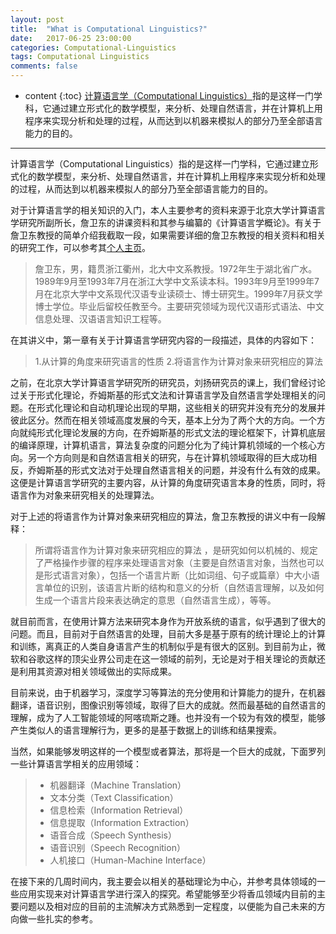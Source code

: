 ```yaml
---
layout: post
title:  "What is Computational Linguistics?"
date:   2017-06-25 23:00:00
categories: Computational-Linguistics
tags: Computational Linguistics
comments: false
---
```

* content
{:toc}
[计算语言学（Computational Linguistics）](https://en.wikipedia.org/wiki/Computational_linguistics)指的是这样一门学科，它通过建立形式化的数学模型，来分析、处理自然语言，并在计算机上用程序来实现分析和处理的过程，从而达到以机器来模拟人的部分乃至全部语言能力的目的。
 <!--more-->

 -----

 计算语言学（Computational Linguistics）指的是这样一门学科，它通过建立形式化的数学模型，来分析、处理自然语言，并在计算机上用程序来实现分析和处理的过程，从而达到以机器来模拟人的部分乃至全部语言能力的目的。

 对于计算语言学的相关知识的入门，本人主要参考的资料来源于北京大学计算语言学研究所副所长，詹卫东的讲课资料和其参与编纂的《计算语言学概论》。有关于詹卫东教授的简单介绍我截取一段，如果需要详细的詹卫东教授的相关资料和相关的研究工作，可以参考其[个人主页](http://ccl.pku.edu.cn/doubtfire/)。

 >詹卫东，男，籍贯浙江衢州，北大中文系教授。1972年生于湖北省广水。1989年9月至1993年7月在浙江大学中文系读本科。1993年9月至1999年7月在北京大学中文系现代汉语专业读硕士、博士研究生。1999年7月获文学博士学位。毕业后留校任教至今。主要研究领域为现代汉语形式语法、中文信息处理、汉语语言知识工程等。

 在其讲义中，第一章有关于计算语言学研究内容的一段描述，具体的内容如下：

>1.从计算的角度来研究语言的性质
>2.将语言作为计算对象来研究相应的算法

之前，在北京大学计算语言学研究所的研究员，刘扬研究员的课上，我们曾经讨论过关于形式化理论，乔姆斯基的形式文法和计算语言学及自然语言学处理相关的问题。在形式化理论和自动机理论出现的早期，这些相关的研究并没有充分的发展并彼此区分。然而在相关领域高度发展的今天，基本上分为了两个大的方向。一个方向就纯形式化理论发展的方向，在乔姆斯基的形式文法的理论框架下，计算机底层的编译原理，计算机语言，算法复杂度的问题分化为了纯计算机领域的一个核心方向。另一个方向则是和自然语言相关的研究，与在计算机领域取得的巨大成功相反，乔姆斯基的形式文法对于处理自然语言相关的问题，并没有什么有效的成果。这便是计算语言学研究的主要内容，从计算的角度研究语言本身的性质，同时，将语言作为对象来研究相关的处理算法。

对于上述的将语言作为计算对象来研究相应的算法，詹卫东教授的讲义中有一段解释：
>所谓将语言作为计算对象来研究相应的算法 ，是研究如何以机械的、规定了严格操作步骤的程序来处理语言对象（主要是自然语言对象，当然也可以是形式语言对象），包括一个语言片断（比如词组、句子或篇章）中大小语言单位的识别，该语言片断的结构和意义的分析（自然语言理解，以及如何生成一个语言片段来表达确定的意思（自然语言生成），等等。

就目前而言，在使用计算方法来研究本身作为开放系统的语言，似乎遇到了很大的问题。而且，目前对于自然语言的处理，目前大多是基于原有的统计理论上的计算和训练，离真正的人类自身语言产生的机制似乎是有很大的区别。到目前为止，微软和谷歌这样的顶尖业界公司走在这一领域的前列，无论是对于相关理论的贡献还是利用其资源对相关领域做出的实际成果。

目前来说，由于机器学习，深度学习等算法的充分使用和计算能力的提升，在机器翻译，语音识别，图像识别等领域，取得了巨大的成就。然而最基础的自然语言的理解，成为了人工智能领域的阿喀琉斯之踵。也并没有一个较为有效的模型，能够产生类似人的语言理解行为，更多的是基于数据上的训练和结果搜索。

当然，如果能够发明这样的一个模型或者算法，那将是一个巨大的成就，下面罗列一些计算语言学相关的应用领域：

> * 机器翻译（Machine Translation）
> * 文本分类（Text Classification）
> * 信息检索（Information Retrieval）
> * 信息提取（Information Extraction）
> * 语音合成（Speech Synthesis）
> * 语音识别（Speech Recognition）
> * 人机接口（Human-Machine Interface）

在接下来的几周时间内，我主要会以相关的基础理论为中心，并参考具体领域的一些应用实现来对计算语言学进行深入的探究。希望能够至少将香瓜领域内目前的主要问题以及相对应的目前的主流解决方式熟悉到一定程度，以便能为自己未来的方向做一些扎实的参考。
